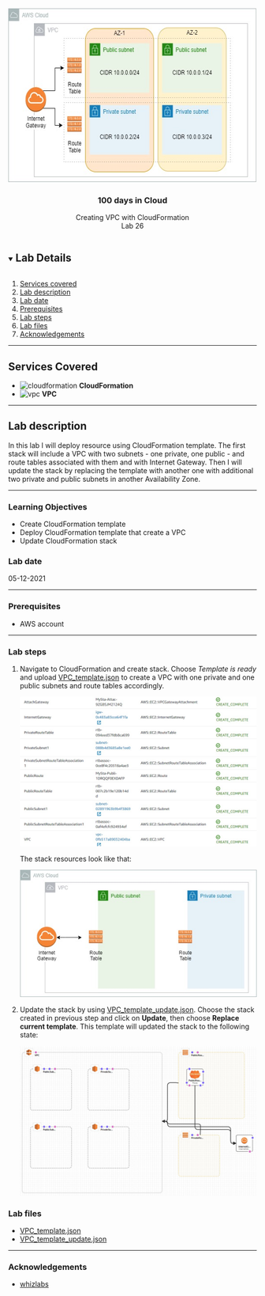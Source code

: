 

<br />

<p align="center">
  <a href="img/">
    <img src="img/lab26_diagram.jpg" alt="cloudofthings" width="582" height="352">
  </a>
  <h3 align="center">100 days in Cloud</h3>
<p align="center">
    Creating VPC with CloudFormation
    <br />
    Lab 26
    <br/>
  </p>





</p>

<details open="open">
  <summary><h2 style="display: inline-block">Lab Details</h2></summary>
  <ol>
    <li><a href="#services-covered">Services covered</a>
    <li><a href="#lab-description">Lab description</a></li>
    </li>
    <li><a href="#lab-date">Lab date</a></li>
    <li><a href="#prerequisites">Prerequisites</a></li>    
    <li><a href="#lab-steps">Lab steps</a></li>
    <li><a href="#lab-files">Lab files</a></li>
    <li><a href="#acknowledgements">Acknowledgements</a></li>
  </ol>
</details>

---

## Services Covered
* ![cloudformation](https://github.com/CloudedThings/100-Days-in-Cloud/blob/main/images/CloudFormation.png) **CloudFormation**
* ![vpc](https://github.com/CloudedThings/100-Days-in-Cloud/blob/main/images/VPC.png) **VPC**

---

## Lab description
In this lab I will deploy resource using CloudFormation template. The first stack will include a VPC with two subnets - one private, one public - and route tables associated with them and with Internet Gateway. Then I will update the stack by replacing the template with another one with additional two private and public subnets in another Availability Zone. 

---

### Learning Objectives
* Create CloudFormation template
* Deploy CloudFormation template that create a VPC
* Update CloudFormation stack

### Lab date
05-12-2021

---

### Prerequisites
* AWS account

---

### Lab steps
1. Navigate to CloudFormation and create stack. Choose *Template is ready* and upload [VPC_template.json](VPC_template.json) to create a VPC with one private and one public subnets and route tables accordingly.

   <img src="img/lab26_cf_stack_create.jpg" alt="cf-stack-create" style="zoom:80%;" />

   The stack resources look like that:

   ![first-stack](img/lab26_first_stack.jpg)

2. Update the stack by using [VPC_template_update.json](VPC_template_update.json). Choose the stack created in previous step and click on **Update**, then choose **Replace current template**. This template will updated the stack to the following state:

   <img src="img/lab26_cf_stack_update.jpg" alt="cf-stack-update" style="zoom:80%;" />

   

### Lab files

* [VPC_template.json](VPC_template.json)
* [VPC_template_update.json](VPC_template_update.json)
---

### Acknowledgements
* [whizlabs](https://play.whizlabs.com/site/task_details?lab_type=1&task_id=22&quest_id=35)

